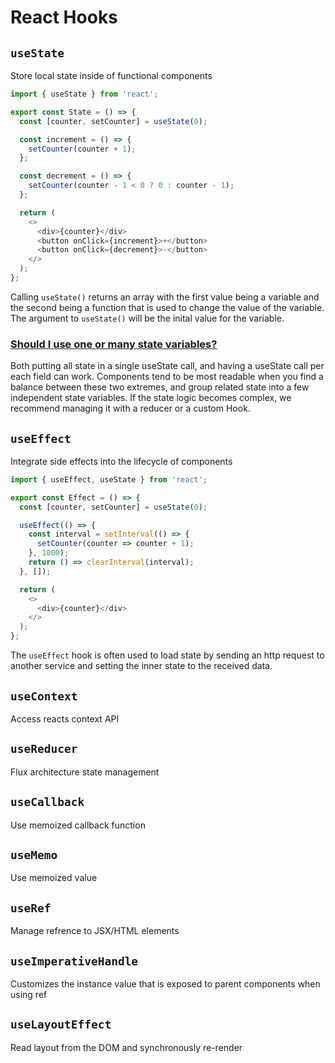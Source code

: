 # React Hooks

## `useState`

Store local state inside of functional components

```js
import { useState } from 'react';

export const State = () => {
  const [counter, setCounter] = useState(0);

  const increment = () => {
    setCounter(counter + 1);
  };

  const decrement = () => {
    setCounter(counter - 1 < 0 ? 0 : counter - 1);
  };

  return (
    <>
      <div>{counter}</div>
      <button onClick={increment}>+</button>
      <button onClick={decrement}>-</button>
    </>
  );
};
```

Calling `useState()` returns an array with the first value being a variable and the second being a function that is used to change the value of the variable.
The argument to `useState()` will be the inital value for the variable.

### [Should I use one or many state variables?](https://reactjs.org/docs/hooks-faq.html#should-i-use-one-or-many-state-variables)

Both putting all state in a single useState call, and having a useState call per each field can work. Components tend to be most readable when you find a balance between these two extremes, and group related state into a few independent state variables. If the state logic becomes complex, we recommend managing it with a reducer or a custom Hook.


## `useEffect`

Integrate side effects into the lifecycle of components

```js
import { useEffect, useState } from 'react';

export const Effect = () => {
  const [counter, setCounter] = useState(0);

  useEffect(() => {
    const interval = setInterval(() => {
      setCounter(counter => counter + 1);
    }, 1000);
    return () => clearInterval(interval);
  }, []);

  return (
    <>
      <div>{counter}</div>
    </>
  );
};
```

The `useEffect` hook is often used to load state by sending an http request to another service and setting the inner state to the received data.

## `useContext`

Access reacts context API 

## `useReducer`

Flux architecture state management

## `useCallback`

Use memoized callback function

## `useMemo`

Use memoized value

## `useRef`

Manage refrence to JSX/HTML elements

## `useImperativeHandle`

Customizes the instance value that is exposed to parent components when using ref

## `useLayoutEffect`

Read layout from the DOM and synchronously re-render